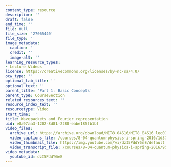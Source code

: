 ```yaml
---
content_type: resource
description: ''
draft: false
end_time: ''
file: null
file_size: '27065440'
file_type: ''
image_metadata:
  caption: ''
  credit: ''
  image-alt: ''
learning_resource_types:
- Lecture Videos
license: https://creativecommons.org/licenses/by-nc-sa/4.0/
ocw_type: ''
optional_tab_title: ''
optional_text: ''
parent_title: 'Part 1: Basic Concepts'
parent_type: CourseSection
related_resources_text: ''
resource_index_text: ''
resourcetype: Video
start_time: ''
title: Wavepackets and Fourier representation
uid: e8a97aa3-1202-8d81-2288-eabe185fb1bf
video_files:
  archive_url: https://archive.org/download/MIT8.04S16/MIT8_04S16_lec07_s1_300k.mp4
  video_captions_file: /courses/8-04-quantum-physics-i-spring-2016/1d37ebbd44a15231939851ce74f77827_3368145.vtt
  video_thumbnail_file: https://img.youtube.com/vi/dzI5PddY6eE/default.jpg
  video_transcript_file: /courses/8-04-quantum-physics-i-spring-2016/9571ea6d24e42149b2cae780f6cf6c6c_3368145.pdf
video_metadata:
  youtube_id: dzI5PddY6eE
---
```

